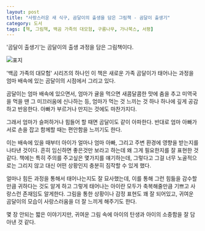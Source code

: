 ```yaml
---
layout: post
title: "사랑스러운 새 식구, 곰달이의 출생을 담은 그림책 - 곰달이 출생기"
category: 도서
tags: [책, 그림책, 백곰 가족의 대모험, 구름나무, 가나북스, 서평]
---
```


'곰달이 출생기'는
곰달이의 출생 과정을 담은 그림책이다.

![표지](https://lh3.googleusercontent.com/wkiDMcgRupHI1SGQnIARM_OPLNbEBuQQSkSizKkpm_Rt5lBFjFKGy0_qh5DX1QLpC8VbN6NdzJvS4w=s480)

'백곰 가족의 대모험' 시리즈의 하나인 이 책은
새로운 가족 곰달이가 태어나는 과정을
엄마 배속에 있는 곰달이의 시점에서 그리고 있다.

곰달이는 엄마 배속에 있으면서,
엄마가 귤을 먹으면 새콤달콤한 맛에 춤을 추고
미역국을 먹을 땐 그 미끄러움에 신나하는 등,
엄마가 먹는 것 느끼는 것 하나 하나에 깊게 공감하고 반응한다.
아빠가 부르거나 만지는 것에도 마찬가지다.

그래서 엄마가 슬퍼하거나 힘들어 할 때면 곰달이도 같이 아파한다.
반대로 엄마 아빠가 서로 손을 잡고 함께할 때는 편안함을 느끼기도 한다.

이는 배속에 있을 때부터
아이가 얼마나 엄마 아빠, 그리고 주변 환경에 영향을 받는지를 나타낸 것이다.
흔히 임신하면 좋은것만 보라고 하는데
왜 그게 필요한지를 잘 표현한 것 같다.
책에는 특히 주의를 주고싶은 몇가지를 얘기하는데,
그렇다고 그걸 너무 노골적으로는 그리지 않고
대신 어떤 상황인지 충분히 짐작할 수 있게 했다.

얼마나 힘든 과정을 통해서 태어나는지도 잘 묘사했는데,
이를 통해 그런 힘듦을 감수할만큼 귀하다는 것도 알게 하고
그렇게 태어나는 아이란 모두가 축복해줄만큼 기쁘고 사랑스런 존재임도 알게한다.
그림을 통한 상황이나 감정 표현도 꽤 잘 되어있고,
귀여운 곰달이의 모습이 사랑스러움을 더 잘 느끼게 해주기도 한다.

몇 장 안되는 짧은 이야기지만,
귀여운 그림 속에 아이의 탄생과 아이의 소중함을 잘 담아낸 것 같다.
